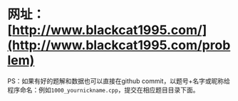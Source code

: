 # 网址：[http://www.blackcat1995.com/](http://www.blackcat1995.com/problem)



PS：如果有好的题解和数据也可以直接在github commit，以题号+名字或昵称给程序命名：例如`1000_yournickname.cpp`，提交在相应题目目录下面。